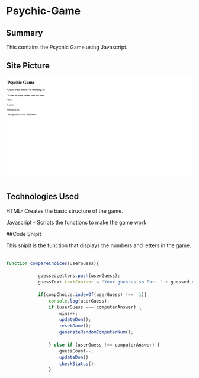 # Psychic-Game

## Summary

This contains the Psychic Game using Javascript.

## Site Picture

![alttext](images/HW-photo.png)

## Technologies Used

HTML- Creates the basic structure of the game.

Javascript - Scripts the functions to make the game work.

##Code Snipit

This snipit is the function that displays the numbers and letters in the game.

```javascript

function compareChoices(userGuess){
            
            guessedLetters.push(userGuess);
            guessText.textContent = "Your guesses so Far: " + guessedLetters;

            if(compChoice.indexOf(userGuess) !== -1){
                console.log(userGuess);
                if (userGuess === computerAnswer) {
                    wins++;
                    updateDom();
                    resetGame();
                    generateRandomComputerNum();
                   
                } else if (userGuess !== computerAnswer) {
                    guessCount--;
                    updateDom()
                    checkStatus();
                }

